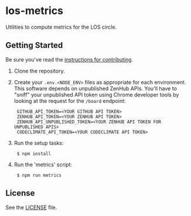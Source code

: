 # los-metrics

Utilities to compute metrics for the LOS circle.

## Getting Started

Be sure you've read the [instructions for contributing](./CONTRIBUTING.md).

1. Clone the repository.

2. Create your `.env.<NODE_ENV>` files as appropriate for each environment. This software depends on unpublished ZenHub APIs. You'll have to "sniff" your unpublished API token using Chrome developer tools by looking at the request for the `/board` endpoint:

        GITHUB_API_TOKEN=<YOUR GITHUB API TOKEN>
        ZENHUB_API_TOKEN=<YOUR ZENHUB API TOKEN>
        ZENHUB_API_UNPUBLISHED_TOKEN=<YOUR ZENHUB API TOKEN FOR UNPUBLISHED APIS>
        CODECLIMATE_API_TOKEN=<YOUR CODECLIMATE API TOKEN>

3. Run the setup tasks:

        $ npm install

4. Run the 'metrics' script:

        $ npm run metrics

## License

See the [LICENSE](./LICENSE) file.

